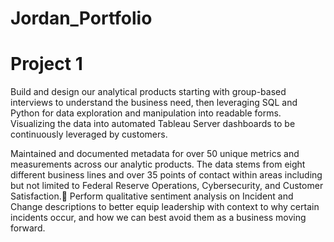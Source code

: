 # Jordan_Portfolio



# Project 1
Build and design our analytical products starting with group-based interviews to understand the business need, then leveraging SQL and Python for data exploration and manipulation into readable forms. Visualizing the data into automated Tableau Server dashboards to be continuously leveraged by customers. 

Maintained and documented metadata for over 50 unique metrics and measurements across our analytic products. The data stems from eight different business lines and over 35 points of contact within areas including but not limited to Federal Reserve Operations, Cybersecurity, and Customer Satisfaction.
Perform qualitative sentiment analysis on Incident and Change descriptions to better equip leadership with context to why certain incidents occur, and how we can best avoid them as a business moving forward.
